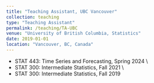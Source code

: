 ```yaml
---
title: "Teaching Assistant, UBC Vancouver"
collection: teaching
type: "Teaching Assistant"
permalink: /teaching/TA-UBC
venue: "University of British Columbia, Statistics"
date: 2019-01-01
location: "Vancouver, BC, Canada"
---
```

- STAT 443: Time Series and Forecasting, Spring 2024 \
- STAT 300: Intermediate Statistics, Fall 2021 \
- STAT 300: Intermediate Statistics, Fall 2019 
